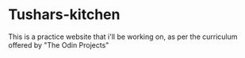 # Tushars-kitchen
This is a practice website that i'll be working on, as per the curriculum offered by "The Odin Projects"

